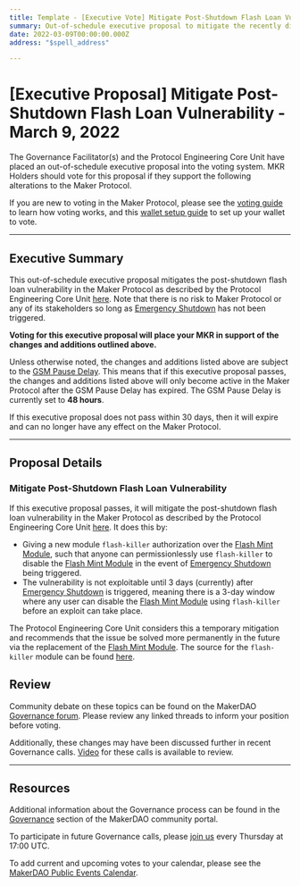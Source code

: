 ```yaml
---
title: Template - [Executive Vote] Mitigate Post-Shutdown Flash Loan Vulnerability - March 9, 2022
summary: Out-of-schedule executive proposal to mitigate the recently discovered post-shutdown flash loan vulnerability.
date: 2022-03-09T00:00:00.000Z
address: "$spell_address"

---
```

# [Executive Proposal] Mitigate Post-Shutdown Flash Loan Vulnerability - March 9, 2022

The Governance Facilitator(s) and the Protocol Engineering Core Unit have placed an out-of-schedule executive proposal into the voting system. MKR Holders should vote for this proposal if they support the following alterations to the Maker Protocol.

If you are new to voting in the Maker Protocol, please see the [voting guide](https://community-development.makerdao.com/en/learn/governance/how-voting-works/) to learn how voting works, and this [wallet setup guide](https://community-development.makerdao.com/en/learn/governance/voting-setup/) to set up your wallet to vote.

---

## Executive Summary

This out-of-schedule executive proposal mitigates the post-shutdown flash loan vulnerability in the Maker Protocol as described by the Protocol Engineering Core Unit [here](https://forum.makerdao.com/t/post-shutdown-flash-loan-vulnerability-announcement-and-remediation-plan/13746). Note that there is no risk to Maker Protocol or any of its stakeholders so long as [Emergency Shutdown](https://makerdao.world/en/learn/governance/emergency-shutdown) has not been triggered. 

**Voting for this executive proposal will place your MKR in support of the changes and additions outlined above.**

Unless otherwise noted, the changes and additions listed above are subject to the [GSM Pause Delay](https://manual.makerdao.com/parameter-index/core/param-gsm-pause-delay). This means that if this executive proposal passes, the changes and additions listed above will only become active in the Maker Protocol after the GSM Pause Delay has expired. The GSM Pause Delay is currently set to **48 hours**.

If this executive proposal does not pass within 30 days, then it will expire and can no longer have any effect on the Maker Protocol.

---

## Proposal Details

### Mitigate Post-Shutdown Flash Loan Vulnerability

If this executive proposal passes, it will mitigate the post-shutdown flash loan vulnerability in the Maker Protocol as described by the Protocol Engineering Core Unit [here](https://forum.makerdao.com/t/post-shutdown-flash-loan-vulnerability-announcement-and-remediation-plan/13746). It does this by:
* Giving a new module `flash-killer` authorization over the [Flash Mint Module](https://manual.makerdao.com/module-index/module-flash-mint-module), such that anyone can permissionlessly use `flash-killer` to disable the [Flash Mint Module](https://manual.makerdao.com/module-index/module-flash-mint-module) in the event of [Emergency Shutdown](https://makerdao.world/en/learn/governance/emergency-shutdown) being triggered.
* The vulnerability is not exploitable until 3 days (currently) after [Emergency Shutdown](https://makerdao.world/en/learn/governance/emergency-shutdown) is triggered, meaning there is a 3-day window where any user can disable the [Flash Mint Module](https://manual.makerdao.com/module-index/module-flash-mint-module) using `flash-killer` before an exploit can take place.

The Protocol Engineering Core Unit considers this a temporary mitigation and recommends that the issue be solved more permanently in the future via the replacement of the [Flash Mint Module](https://manual.makerdao.com/module-index/module-flash-mint-module). The source for the `flash-killer` module can be found [here](https://github.com/makerdao/flash-killer).

## Review

Community debate on these topics can be found on the MakerDAO [Governance forum](https://forum.makerdao.com/). Please review any linked threads to inform your position before voting.

Additionally, these changes may have been discussed further in recent Governance calls. [Video](https://www.youtube.com/playlist?list=PLLzkWCj8ywWNq5-90-Id6VPSsrk4OWVan) for these calls is available to review.

---

## Resources

Additional information about the Governance process can be found in the [Governance](https://community-development.makerdao.com/en/learn/governance) section of the MakerDAO community portal.

To participate in future Governance calls, please [join us](https://github.com/makerdao/community/tree/master/governance/governance-and-risk-meetings) every Thursday at 17:00 UTC.

To add current and upcoming votes to your calendar, please see the [MakerDAO Public Events Calendar](https://calendar.google.com/calendar/embed?src=makerdao.com_3efhm2ghipksegl009ktniomdk%40group.calendar.google.com&ctz=UTC&mode=week&showCalendars=0&showPrint=0).
